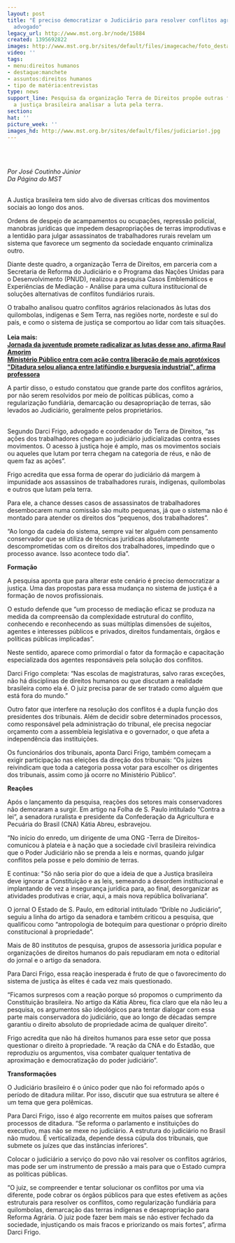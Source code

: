 ```yaml
---
layout: post
title: "É preciso democratizar o Judiciário para resolver conflitos agrários, diz
  advogado"
legacy_url: http://www.mst.org.br/node/15884
created: 1395692822
images: http://www.mst.org.br/sites/default/files/imagecache/foto_destaque/judiciario!.jpg
video: ''
tags:
- menu:direitos humanos
- destaque:manchete
- assuntos:direitos humanos
- tipo de matéria:entrevistas
type: news
support_line: Pesquisa da organização Terra de Direitos propõe outras formas para
  a justiça brasileira analisar a luta pela terra.
section: 
hat: ''
picture_week: ''
images_hd: http://www.mst.org.br/sites/default/files/judiciario!.jpg
---
```

<p>&nbsp;</p><p><em><br>Por José Coutinho Júnior<br>Da Página do MST</em></p><p><br>A Justiça brasileira tem sido alvo de diversas críticas dos movimentos sociais ao longo dos anos.&nbsp;</p><p>Ordens de despejo de acampamentos ou ocupações, repressão policial, manobras jurídicas que impedem desapropriações de terras improdutivas e a lentidão para julgar assassinatos de trabalhadores rurais revelam um sistema que favorece um segmento da sociedade enquanto criminaliza outro.</p><p>Diante deste quadro, a organização Terra de Direitos, em parceria com a Secretaria de Reforma do Judiciário e o Programa das Nações Unidas para o Desenvolvimento (PNUD), realizou a pesquisa Casos Emblemáticos e Experiências de Mediação - Análise para uma cultura institucional de soluções alternativas de conflitos fundiários rurais.</p><p>O trabalho analisou quatro conflitos agrários relacionados às lutas dos quilombolas, indígenas e Sem Terra, nas regiões norte, nordeste e sul do país, e como o sistema de justiça se comportou ao lidar com tais situações.&nbsp;<br><br><strong>Leia mais:<br></strong><a href="http://www.mst.org.br/node/15885"><strong>Jornada da juventude promete radicalizar as lutas desse ano, afirma Raul Amorim<br></strong></a><a href="http://www.mst.org.br/node/15882"><strong>Ministério Público entra com ação contra liberação de mais agrotóxicos<br></strong></a><a href="http://www.mst.org.br/node/15881"><strong>"Ditadura selou aliança entre latifúndio e burguesia industrial", afirma professora</strong></a></p><div>A partir disso, o estudo constatou que grande parte dos conflitos agrários, por não serem resolvidos por meio de políticas públicas, como a regularização fundiária, demarcação ou desapropriação de terras, são levados ao Judiciário, geralmente pelos proprietários.&nbsp;</div><p><br>Segundo Darci Frigo, advogado e coordenador do Terra de Direitos, “as ações dos trabalhadores chegam ao judiciário judicializadas contra esses movimentos. O acesso à justiça hoje é amplo, mas os movimentos sociais ou aqueles que lutam por terra chegam na categoria de réus, e não de quem faz as ações”.&nbsp;</p><p>Frigo acredita que essa forma de operar do judiciário dá margem à impunidade aos assassinos de trabalhadores rurais, indígenas, quilombolas e outros que lutam pela terra.&nbsp;</p><p>Para ele, a chance desses casos de assassinatos de trabalhadores desembocarem numa comissão são muito pequenas, já que o sistema não é montado para atender os direitos dos “pequenos, dos trabalhadores”.</p><p>“Ao longo da cadeia do sistema, sempre vai ter alguém com pensamento conservador que se utiliza de técnicas jurídicas absolutamente descomprometidas com os direitos dos trabalhadores, impedindo que o processo avance. Isso acontece todo dia”. &nbsp;</p><p><strong>Formação</strong></p><p>A pesquisa aponta que para alterar este cenário é preciso democratizar a justiça. Uma das propostas para essa mudança no sistema de justiça é a formação de novos profissionais.&nbsp;</p><p>O estudo defende que “um processo de mediação eficaz se produza na medida da compreensão da complexidade estrutural do conflito, conhecendo e reconhecendo as suas múltiplas dimensões de sujeitos, agentes e interesses públicos e privados, direitos fundamentais, órgãos e políticas públicas implicadas”.&nbsp;</p><p>Neste sentido, aparece como primordial o fator da formação e capacitação especializada dos agentes responsáveis pela solução dos conflitos.</p><p>Darci Frigo completa: “Nas escolas de magistraturas, salvo raras exceções, não há disciplinas de direitos humanos ou que discutam a realidade brasileira como ela é. O juiz precisa parar de ser tratado como alguém que está fora do mundo.”</p><p>Outro fator que interfere na resolução dos conflitos é a dupla função dos presidentes dos tribunais. Além de decidir sobre determinados processos, como responsável pela administração do tribunal, ele precisa negociar orçamento com a assembleia legislativa e o governador, o que afeta a independência das instituições.&nbsp;</p><p>Os funcionários dos tribunais, aponta Darci Frigo, também começam a exigir participação nas eleições da direção dos tribunais: “Os juízes reivindicam que toda a categoria possa votar para escolher os dirigentes dos tribunais, assim como já ocorre no Ministério Público”.</p><p><strong>Reações&nbsp;</strong></p><p>Após o lançamento da pesquisa, reações dos setores mais conservadores não demoraram a surgir. Em artigo na Folha de S. Paulo intitulado “Contra a lei”, a senadora ruralista e presidente da Confederação da Agricultura e Pecuária do Brasil (CNA) Kátia Abreu, esbravejou.&nbsp;</p><p>“No início do enredo, um dirigente de uma ONG -Terra de Direitos- comunicou à plateia e à nação que a sociedade civil brasileira reivindica que o Poder Judiciário não se prenda a leis e normas, quando julgar conflitos pela posse e pelo domínio de terras.</p><p>E continua: "Só não seria pior do que a ideia de que a Justiça brasileira deve ignorar a Constituição e as leis, semeando a desordem institucional e implantando de vez a insegurança jurídica para, ao final, desorganizar as atividades produtivas e criar, aqui, a mais nova república bolivariana”.</p><p>O jornal O Estado de S. Paulo, em editorial intitulado “Drible no Judiciário”, seguiu a linha do artigo da senadora e também criticou a pesquisa, que qualificou como “antropologia de botequim para questionar o próprio direito constitucional à propriedade”.&nbsp;</p><p>Mais de 80 institutos de pesquisa, grupos de assessoria jurídica popular e organizações de direitos humanos do país repudiaram em nota o editorial do jornal e o artigo da senadora.&nbsp;</p><p>Para Darci Frigo, essa reação inesperada é fruto de que o favorecimento do sistema de justiça às elites é cada vez mais questionado.&nbsp;</p><p>“Ficamos surpresos com a reação porque só propomos o cumprimento da Constituição brasileira. No artigo da Kátia Abreu, fica claro que ela não leu a pesquisa, os argumentos são ideológicos para tentar dialogar com essa parte mais conservadora do judiciário, que ao longo de décadas sempre garantiu o direito absoluto de propriedade acima de qualquer direito”.&nbsp;</p><p>Frigo acredita que não há direitos humanos para esse setor que possa questionar o direito à propriedade. “A reação da CNA e do Estadão, que reproduziu os argumentos, visa combater qualquer tentativa de aproximação e democratização do poder judiciário”.</p><p><strong>Transformações</strong></p><p>O Judiciário brasileiro é o único poder que não foi reformado após o período de ditadura militar. Por isso, discutir que sua estrutura se altere é um tema que gera polêmicas.&nbsp;</p><p>Para Darci Frigo, isso é algo recorrente em muitos países que sofreram processos de ditadura. “Se reforma o parlamento e instituições do executivo, mas não se mexe no judiciário. A estrutura do judiciário no Brasil não mudou. É verticalizada, depende dessa cúpula dos tribunais, que submete os juízes que das instâncias inferiores”.</p><p>Colocar o judiciário a serviço do povo não vai resolver os conflitos agrários, mas pode ser um instrumento de pressão a mais para que o Estado cumpra as políticas públicas.&nbsp;</p><p>“O juiz, se compreender e tentar solucionar os conflitos por uma via diferente, pode cobrar os órgãos públicos para que estes efetivem as ações estruturais para resolver os conflitos, como regularização fundiária para quilombolas, demarcação das terras indígenas e desapropriação para Reforma Agrária. O juiz pode fazer bem mais se não estiver fechado da sociedade, injustiçando os mais fracos e priorizando os mais fortes”, afirma Darci Frigo.</p><div>&nbsp;</div><p>&nbsp;</p>
